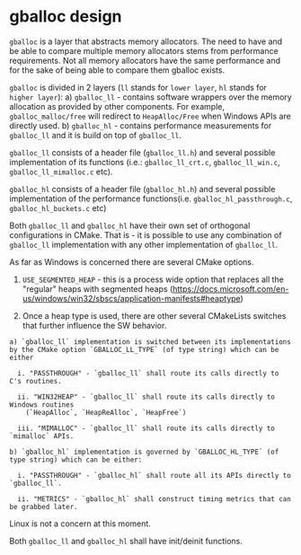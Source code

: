 # gballoc design

`gballoc` is a layer that abstracts memory allocators. The need to have and be able to compare multiple memory allocators stems from performance requirements. Not all memory allocators have the same performance and for the sake of being able to compare them gballoc exists.

`gballoc` is divided in 2 layers (`ll` stands for `lower layer`, `hl` stands for `higher layer`):
a) `gballoc_ll` - contains software wrappers over the memory allocation as provided by other components. For example, `gballoc_malloc/free` will redirect to `HeapAlloc/Free` when Windows APIs are directly used.
b) `gballoc_hl` - contains performance measurements for `gballoc_ll` and it is build on top of `gballoc_ll`.


`gballoc_ll` consists of a header file (`gballoc_ll.h`) and several possible implementation of its functions (i.e.: `gballoc_ll_crt.c`, `gballoc_ll_win.c`, `gballoc_ll_mimalloc.c` etc).

`gballoc_hl` consists of a header file (`gballoc_hl.h`) and several possible implementation of the performance functions(i.e. `gballoc_hl_passthrough.c`, `gballoc_hl_buckets.c` etc)

Both `gballoc_ll` and `gballoc_hl` have their own set of orthogonal configurations in CMake. That is - it is possible to use any combination of `gballoc_ll` implementation with any other implementation of `gballoc_ll`. 

As far as Windows is concerned there are several CMake options.

  1. `USE_SEGMENTED_HEAP` - this is a process wide option that replaces all the "regular" heaps with segmented heaps (https://docs.microsoft.com/en-us/windows/win32/sbscs/application-manifests#heaptype)

  2. Once a heap type is used, there are other several CMakeLists switches that further influence the SW behavior.

    a) `gballoc_ll` implementation is switched between its implementations by the CMake option `GBALLOC_LL_TYPE` (of type string) which can be either

      i. "PASSTHROUGH" - `gballoc_ll` shall route its calls directly to C's routines.

      ii. "WIN32HEAP" - `gballoc_ll` shall route its calls directly to Windows routines 
        (`HeapAlloc`, `HeapReAlloc`, `HeapFree`)

      iii. "MIMALLOC" - `gballoc_ll` shall route its calls directly to `mimalloc` APIs.

    b) `gballoc_hl` implementation is governed by `GBALLOC_HL_TYPE` (of type string) which can be either:

      i. "PASSTHROUGH" - `gballoc_hl` shall route all its APIs directly to `gballoc_ll`.

      ii. "METRICS" - `gballoc_hl` shall construct timing metrics that can be grabbed later.

Linux is not a concern at this moment.

Both `gballoc_ll` and `gballoc_hl` shall have init/deinit functions.
